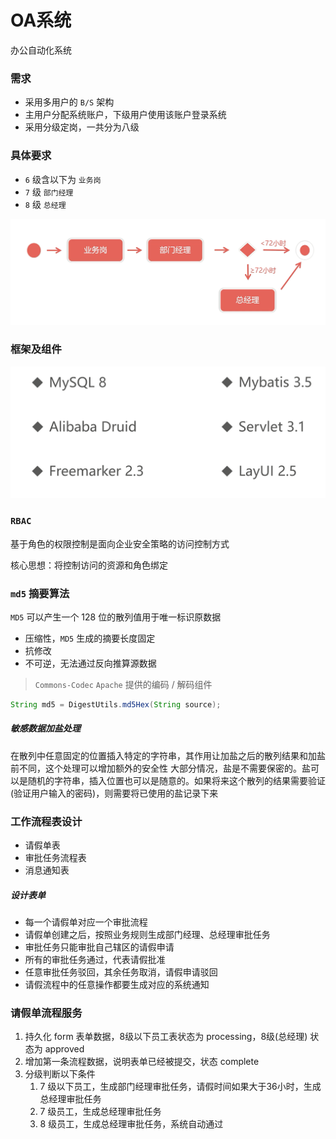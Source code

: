 # OA系统

办公自动化系统



### 需求

- 采用多用户的 `B/S` 架构
- 主用户分配系统账户，下级用户使用该账户登录系统
- 采用分级定岗，一共分为八级



### 具体要求

- `6` 级含以下为 `业务岗`
- `7` 级 `部门经理`
- `8` 级 `总经理`



![image-20220223143043463](imgs/image-20220223143043463.png)



### 框架及组件

![image-20220223143409856](imgs/image-20220223143409856.png)



### `RBAC`

基于角色的权限控制是面向企业安全策略的访问控制方式

核心思想：将控制访问的资源和角色绑定



### `md5` 摘要算法

`MD5` 可以产生一个 128 位的散列值用于唯一标识原数据



- 压缩性，`MD5` 生成的摘要长度固定
- 抗修改
- 不可逆，无法通过反向推算源数据

> `Commons-Codec`
> `Apache` 提供的编码 / 解码组件

```java
String md5 = DigestUtils.md5Hex(String source);
```

##### 敏感数据加盐处理
在散列中任意固定的位置插入特定的字符串，其作用让加盐之后的散列结果和加盐前不同，这个处理可以增加额外的安全性
大部分情况，盐是不需要保密的。盐可以是随机的字符串，插入位置也可以是随意的。如果将来这个散列的结果需要验证(验证用户输入的密码)，则需要将已使用的盐记录下来

### 工作流程表设计
* 请假单表
* 审批任务流程表
* 消息通知表

##### 设计表单
* 每一个请假单对应一个审批流程
* 请假单创建之后，按照业务规则生成部门经理、总经理审批任务
* 审批任务只能审批自己辖区的请假申请
* 所有的审批任务通过，代表请假批准
* 任意审批任务驳回，其余任务取消，请假申请驳回
* 请假流程中的任意操作都要生成对应的系统通知

### 请假单流程服务
1. 持久化 form 表单数据，8级以下员工表状态为 processing，8级(总经理) 状态为 approved
2. 增加第一条流程数据，说明表单已经被提交，状态 complete
3. 分级判断以下条件
   1. 7 级以下员工，生成部门经理审批任务，请假时间如果大于36小时，生成总经理审批任务
   2. 7 级员工，生成总经理审批任务
   3. 8 级员工，生成总经理审批任务，系统自动通过